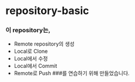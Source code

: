 # repository-basic

### 이 repository는,
* Remote repository의 생성
* Local로 Clone
* Local에서 수정
* Local에서 Commit
* Remote로 Push
###를 연습하기 위해 만들었습니다.
